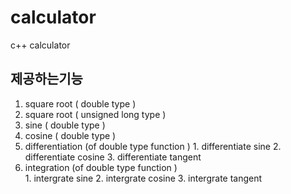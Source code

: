 # calculator
c++ calculator

## 제공하는기능
  1. square root      ( double type )
  2. square root      ( unsigned long type )
  3. sine             ( double type )
  4. cosine           ( double type )
  5. differentiation  (of double type function )
    1. differentiate sine
    2. differentiate cosine
    3. differentiate tangent
  6. integration      (of double type function )  
    1. intergrate sine
    2. intergrate cosine
    3. intergrate tangent
